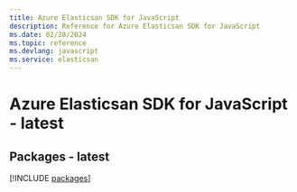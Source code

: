 ```yaml
---
title: Azure Elasticsan SDK for JavaScript
description: Reference for Azure Elasticsan SDK for JavaScript
ms.date: 02/28/2024
ms.topic: reference
ms.devlang: javascript
ms.service: elasticsan
---
```

# Azure Elasticsan SDK for JavaScript - latest
## Packages - latest
[!INCLUDE [packages](elasticsan-index.md)]